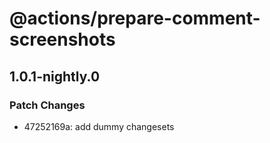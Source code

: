 # @actions/prepare-comment-screenshots

## 1.0.1-nightly.0

### Patch Changes

- 47252169a: add dummy changesets
